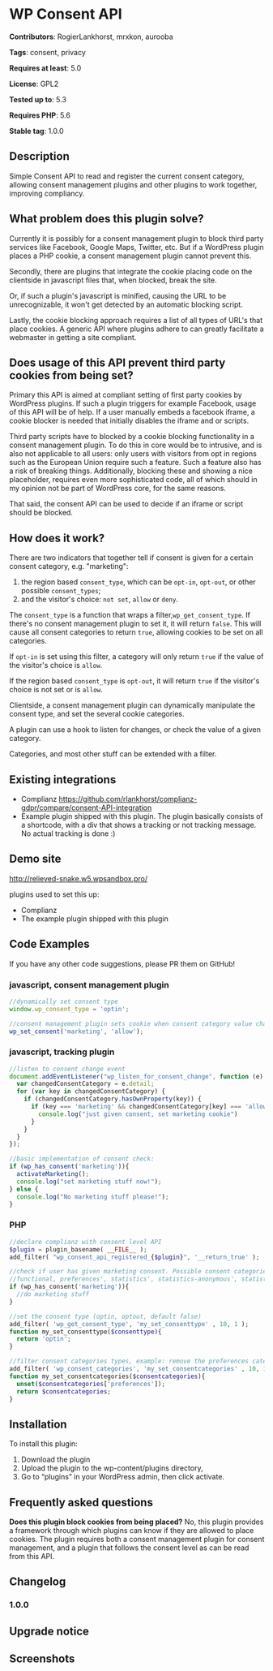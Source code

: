 WP Consent API
======================
**Contributors**: RogierLankhorst, mrxkon, aurooba

**Tags**: consent, privacy

**Requires at least**: 5.0

**License**: GPL2

**Tested up to**: 5.3

**Requires PHP**: 5.6

**Stable tag**: 1.0.0

Description
-----------
Simple Consent API to read and register the current consent category, allowing consent management plugins and other plugins to work together, improving compliancy.

What problem does this plugin solve?
------------------------------------
Currently it is possibly for a consent management plugin to block third party services like Facebook, Google Maps, Twitter, etc. But if a WordPress plugin places a PHP cookie, a consent management plugin cannot prevent this.

Secondly, there are plugins that integrate the cookie placing code on the clientside in javascript files that, when blocked, break the site.

Or, if such a plugin's javascript is minified, causing the URL to be unrecognizable, it won't get detected by an automatic blocking script.

Lastly, the cookie blocking approach requires a list of all types of URL's that place cookies. A generic API where plugins adhere to can greatly
facilitate a webmaster in getting a site compliant.

Does usage of this API prevent third party cookies from being set?
------------------------------------------------------------------
Primary this API is aimed at compliant setting of first party cookies by WordPress plugins. If such a plugin triggers for example Facebook, usage of this API will be of help. If a user manually embeds a facebook iframe, a cookie blocker is needed that initially disables the iframe and or scripts.

Third party scripts have to blocked by a cookie blocking functionality in a consent management plugin. To do this in core would be to intrusive, and is also not applicable to all users: only users with visitors from opt in regions such as the European Union require such a feature. Such a feature also has a risk of breaking things. Additionally, blocking these and showing a nice placeholder, requires even more sophisticated code, all of which should in my opinion not be part of WordPress core, for the same reasons.

That said, the consent API can be used to decide if an iframe or script should be blocked. 

How does it work?
-----------------
There are two indicators that together tell if consent is given for a certain consent category, e.g. "marketing":

1) the region based `consent_type`, which
can be `opt-in`, `opt-out`, or other possible `consent_types`;
2) and the visitor's choice: `not set`, `allow` or `deny`.

The `consent_type` is a function that wraps a filter,`wp_get_consent_type`. If there's no consent management plugin to set it, it will return `false`. This will cause all consent categories to return `true`, allowing cookies to be set on all categories.

If `opt-in` is set using this filter, a category will only return `true` if the value of the visitor's choice is `allow`.

If the region based `consent_type` is `opt-out`, it will return `true` if the visitor's choice is not set or is `allow`.

Clientside, a consent management plugin can dynamically manipulate the consent type, and set the several cookie categories.

A plugin can use a hook to listen for changes, or check the value of a given category.

Categories, and most other stuff can be extended with a filter.

## Existing integrations

- Complianz https://github.com/rlankhorst/complianz-gdpr/compare/consent-API-integration
- Example plugin shipped with this plugin. The plugin basically consists of a shortcode, with a div that shows 
a tracking or not tracking message. No actual tracking is done :)

## Demo site
http://relieved-snake.w5.wpsandbox.pro/

plugins used to set this up:
- Complianz
- The example plugin shipped with this plugin

Code Examples
-------------
If you have any other code suggestions, please PR them on GitHub!

### javascript, consent management plugin
```javascript
//dynamically set consent type
window.wp_consent_type = 'optin';

//consent management plugin sets cookie when consent category value changes
wp_set_consent('marketing', 'allow');
```

### javascript, tracking plugin
```javascript
//listen to consent change event
document.addEventListener("wp_listen_for_consent_change", function (e) {
  var changedConsentCategory = e.detail;
  for (var key in changedConsentCategory) {
    if (changedConsentCategory.hasOwnProperty(key)) {
      if (key === 'marketing' && changedConsentCategory[key] === 'allow') {
        console.log("just given consent, set marketing cookie")
      }
    }
  }
});

//basic implementation of consent check:
if (wp_has_consent('marketing')){
  activateMarketing();
  console.log("set marketing stuff now!");
} else {
  console.log("No marketing stuff please!");
}
```
### PHP
```php
//declare complianz with consent level API
$plugin = plugin_basename( __FILE__ );
add_filter( "wp_consent_api_registered_{$plugin}", '__return_true' );

//check if user has given marketing consent. Possible consent categories/purposes:
//functional, preferences', statistics', statistics-anonymous', statistics', marketing',
if (wp_has_consent('marketing')){
  //do marketing stuff
}

//set the consent type (optin, optout, default false)
add_filter( 'wp_get_consent_type', 'my_set_consenttype' , 10, 1 );
function my_set_consenttype($consenttype){
  return 'optin';
}

//filter consent categories types, example: remove the preferences category
add_filter( 'wp_consent_categories', 'my_set_consentcategories' , 10, 1 );
function my_set_consentcategories($consentcategories){
  unset($consentcategories['preferences']);
  return $consentcategories;
}
```

Installation
------------
To install this plugin:

1. Download the plugin
2. Upload the plugin to the wp-content/plugins directory,
3. Go to “plugins” in your WordPress admin, then click activate.

Frequently asked questions
--------------------------
**Does this plugin block cookies from being placed?**
No, this plugin provides a framework through which plugins can know if they are allowed to place cookies.
The plugin requires both a consent management plugin for consent management, and a plugin that follows the consent level as can be read from this API.

Changelog
---------
### 1.0.0

Upgrade notice
--------------

Screenshots
-----------
